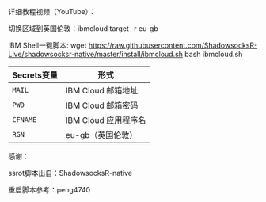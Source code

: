 
详细教程视频（YouTube）：

切换区域到英国伦敦：ibmcloud target -r eu-gb

IBM Shell一键脚本:
wget https://raw.githubusercontent.com/ShadowsocksR-Live/shadowsocksr-native/master/install/ibmcloud.sh
bash ibmcloud.sh

 | Secrets变量 | 形式 |
  | --------------------- | ----------- |
  | `MAIL`       | IBM Cloud 邮箱地址 |
  | `PWD` | IBM Cloud 邮箱密码 |
  | `CFNAME` | IBM Cloud 应用程序名 |
  | `RGN` | eu-gb（英国伦敦） |
  
  感谢：
  
  ssrot脚本出自：ShadowsocksR-native
  
  重启脚本参考：peng4740
  
  
